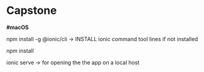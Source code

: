 # Capstone

**#macOS**

npm install -g @ionic/cli  -> INSTALL ionic command tool lines if not installed

npm install

ionic serve -> for opening the the app on a local host

